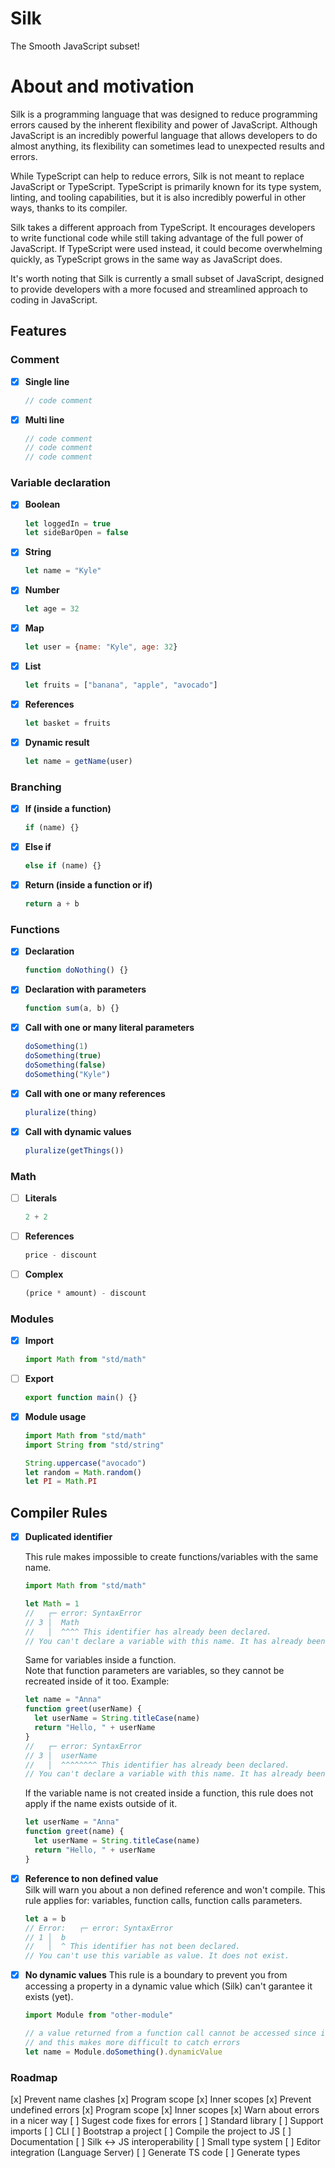 # Silk
The Smooth JavaScript subset!  


# About and motivation
Silk is a programming language that was designed to reduce programming errors caused by the inherent flexibility and power of JavaScript. Although JavaScript is an incredibly powerful language that allows developers to do almost anything, its flexibility can sometimes lead to unexpected results and errors.

While TypeScript can help to reduce errors, Silk is not meant to replace JavaScript or TypeScript. TypeScript is primarily known for its type system, linting, and tooling capabilities, but it is also incredibly powerful in other ways, thanks to its compiler.

Silk takes a different approach from TypeScript. It encourages developers to write functional code while still taking advantage of the full power of JavaScript. If TypeScript were used instead, it could become overwhelming quickly, as TypeScript grows in the same way as JavaScript does.

It's worth noting that Silk is currently a small subset of JavaScript, designed to provide developers with a more focused and streamlined approach to coding in JavaScript.

## Features
### Comment
- [x] **Single line**
    ```js
    // code comment
    ```
- [x] **Multi line**
    ```js
    // code comment
    // code comment
    // code comment
    ```
### Variable declaration
- [x] **Boolean**
    ```js
    let loggedIn = true
    let sideBarOpen = false
    ```
- [x] **String**
    ```js
    let name = "Kyle"
    ```
- [x] **Number**
    ```js
    let age = 32
    ```
- [x] **Map**
    ```js
    let user = {name: "Kyle", age: 32}
    ```
- [x] **List**
    ```js
    let fruits = ["banana", "apple", "avocado"]
    ```
- [x] **References**
    ```js
    let basket = fruits
    ```
- [x] **Dynamic result**
    ```js
    let name = getName(user)
    ```
### Branching
- [x] **If (inside a function)**
  ```js
  if (name) {}
  ```
- [x] **Else if**
  ```js
  else if (name) {}
  ```
- [x] **Return (inside a function or if)**
  ```js
  return a + b
  ```

### Functions
- [x] **Declaration**
  ```js
  function doNothing() {}
  ```

- [x] **Declaration with parameters**
  ```js
  function sum(a, b) {}
  ```

- [x] **Call with one or many literal parameters**
  ```js
  doSomething(1)
  doSomething(true)
  doSomething(false)
  doSomething("Kyle")
  ```

- [x] **Call with one or many references**
  ```js
  pluralize(thing)
  ```
- [x] **Call with dynamic values**
  ```js
  pluralize(getThings())
  ```

### Math
- [ ] **Literals**
  ```js
  2 + 2
  ```
- [ ] **References**
  ```js
  price - discount
  ```
- [ ] **Complex**
  ```js
  (price * amount) - discount
  ```
### Modules
- [x] **Import**
  ```js
  import Math from "std/math"
  ```
- [ ] **Export**
  ```js
  export function main() {}
  ```
- [x] **Module usage**
  ```js
  import Math from "std/math"
  import String from "std/string"

  String.uppercase("avocado")
  let random = Math.random()
  let PI = Math.PI
  ```
## Compiler Rules
- [x] **Duplicated identifier**

  This rule makes impossible to create functions/variables with the same name.  
  ```js
  import Math from "std/math"

  let Math = 1
  //   ┌─ error: SyntaxError
  // 3 │  Math
  //   │  ^^^^ This identifier has already been declared.
  // You can't declare a variable with this name. It has already been declared.
  ```
  Same for variables inside a function.  
  Note that function parameters are variables, so they cannot be recreated inside of it too. Example:
  ```js
  let name = "Anna"
  function greet(userName) {
    let userName = String.titleCase(name)
    return "Hello, " + userName
  }
  //   ┌─ error: SyntaxError
  // 3 │  userName
  //   │  ^^^^^^^^ This identifier has already been declared.
  // You can't declare a variable with this name. It has already been declared.
  ```
  If the variable name is not created inside a function, this rule does not apply if the name exists outside of it.  
  ```js
  let userName = "Anna"
  function greet(name) {
    let userName = String.titleCase(name)
    return "Hello, " + userName
  }
  ```
- [x] **Reference to non defined value**  
  Silk will warn you about a non defined reference and won't compile. This rule applies for: variables, function calls, function calls parameters.
  ```js
  let a = b
  // Error:   ┌─ error: SyntaxError
  // 1 │  b
  //   │  ^ This identifier has not been declared.
  // You can't use this variable as value. It does not exist.
  ```
- [x] **No dynamic values**
  This rule is a boundary to prevent you from accessing a property in a dynamic value which (Silk) can't garantee it exists (yet).
  ```js
  import Module from "other-module"

  // a value returned from a function call cannot be accessed since its dynamic
  // and this makes more difficult to catch errors
  let name = Module.doSomething().dynamicValue
  ```

### Roadmap
[x] Prevent name clashes
  [x] Program scope
  [x] Inner scopes
[x] Prevent undefined errors
  [x] Program scope
  [x] Inner scopes
[x] Warn about errors in a nicer way
[ ] Sugest code fixes for errors
[ ] Standard library
[ ] Support imports
[ ] CLI
  [ ] Bootstrap a project
  [ ] Compile the project to JS
[ ] Documentation
[ ] Silk <-> JS interoperability
[ ] Small type system
[ ] Editor integration (Language Server)
[ ] Generate TS code
  [ ] Generate types
